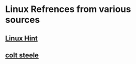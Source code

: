 # Linux Refrences from various sources

## [Linux Hint](https://github.com/pankaj485/ubuntu-basics/tree/master/linuxhint)

## [colt steele](https://github.com/pankaj485/ubuntu-basics/tree/master/colt%20stele)

